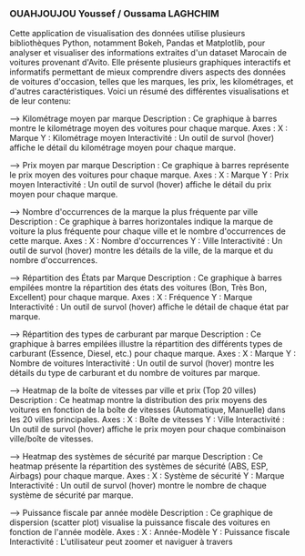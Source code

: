 ### OUAHJOUJOU Youssef / Oussama LAGHCHIM

Cette application de visualisation des données utilise plusieurs bibliothèques Python, notamment Bokeh, Pandas et Matplotlib, pour analyser et visualiser des informations extraites d'un dataset Marocain de voitures provenant d'Avito. Elle présente plusieurs graphiques interactifs et informatifs permettant de mieux comprendre divers aspects des données de voitures d'occasion, telles que les marques, les prix, les kilométrages, et d'autres caractéristiques. Voici un résumé des différentes visualisations et de leur contenu:

--> Kilométrage moyen par marque Description : Ce graphique à barres montre le kilométrage moyen des voitures pour chaque marque. Axes : X : Marque Y : Kilométrage moyen Interactivité : Un outil de survol (hover) affiche le détail du kilométrage moyen pour chaque marque.

--> Prix moyen par marque Description : Ce graphique à barres représente le prix moyen des voitures pour chaque marque. Axes : X : Marque Y : Prix moyen Interactivité : Un outil de survol (hover) affiche le détail du prix moyen pour chaque marque.

--> Nombre d'occurrences de la marque la plus fréquente par ville Description : Ce graphique à barres horizontales indique la marque de voiture la plus fréquente pour chaque ville et le nombre d'occurrences de cette marque. Axes : X : Nombre d'occurrences Y : Ville Interactivité : Un outil de survol (hover) montre les détails de la ville, de la marque et du nombre d'occurrences.

--> Répartition des États par Marque Description : Ce graphique à barres empilées montre la répartition des états des voitures (Bon, Très Bon, Excellent) pour chaque marque. Axes : X : Fréquence Y : Marque Interactivité : Un outil de survol (hover) affiche le détail de chaque état par marque.

--> Répartition des types de carburant par marque Description : Ce graphique à barres empilées illustre la répartition des différents types de carburant (Essence, Diesel, etc.) pour chaque marque. Axes : X : Marque Y : Nombre de voitures Interactivité : Un outil de survol (hover) montre les détails du type de carburant et du nombre de voitures par marque.

--> Heatmap de la boîte de vitesses par ville et prix (Top 20 villes) Description : Ce heatmap montre la distribution des prix moyens des voitures en fonction de la boîte de vitesses (Automatique, Manuelle) dans les 20 villes principales. Axes : X : Boîte de vitesses Y : Ville Interactivité : Un outil de survol (hover) affiche le prix moyen pour chaque combinaison ville/boîte de vitesses.

--> Heatmap des systèmes de sécurité par marque Description : Ce heatmap présente la répartition des systèmes de sécurité (ABS, ESP, Airbags) pour chaque marque. Axes : X : Système de sécurité Y : Marque Interactivité : Un outil de survol (hover) montre le nombre de chaque système de sécurité par marque.

--> Puissance fiscale par année modèle Description : Ce graphique de dispersion (scatter plot) visualise la puissance fiscale des voitures en fonction de l'année modèle. Axes : X : Année-Modèle Y : Puissance fiscale Interactivité : L'utilisateur peut zoomer et naviguer à travers
